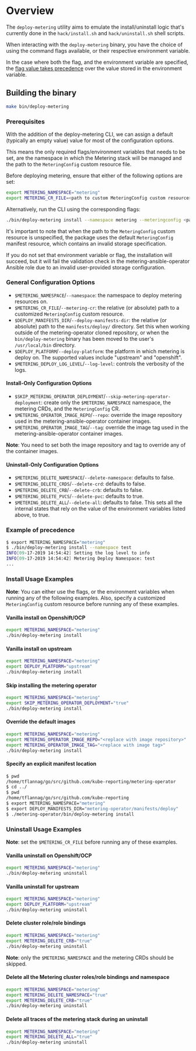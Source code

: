 # Overview

The `deploy-metering` utility aims to emulate the install/uninstall logic that's currently done in the `hack/install.sh` and `hack/uninstall.sh` shell scripts.

When interacting with the `deploy-metering` binary, you have the choice of using the command flags available, or their respective environment variable.

In the case where both the flag, and the environment variable are specified, the [flag value takes precedence](#example-of-precedence) over the value stored in the environment variable.

## Building the binary

```bash
make bin/deploy-metering
```

### Prerequisites

With the addition of the deploy-metering CLI, we can assign a default (typically an empty value) value for most of the configuration options.

This means the only required flags/environment variables that needs to be set, are the namespace in which the Metering stack will be managed and the path to the `MeteringConfig` custom resource file.

Before deploying metering, ensure that either of the following options are set:

```bash
export METERING_NAMESPACE="metering"
export METERING_CR_FILE=<path to custom MeteringConfig custom resource>
```

Alternatively, run the CLI using the corresponding flags:

```bash
./bin/deploy-metering install --namespace metering --meteringconfig <path to custom MeteringConfig custom resource>
```

It's important to note that when the path to the `MeteringConfig` custom resource is unspecified, the package uses the default `MeteringConfig` manifest resource, which contains an invalid storage specification.

If you do not set that environment variable or flag, the installation will succeed, but it will fail the validation check in the metering-ansible-operator Ansible role due to an invalid user-provided storage configuration.

### General Configuration Options

- `$METERING_NAMESPACE`/`--namespace`: the namespace to deploy metering resources on.
- `$METERING_CR_FILE`/`--metering-cr`: the relative (or absolute) path to a customized `MeteringConfig` custom resource.
- `$DEPLOY_MANIFESTS_DIR`/`--deploy-manifests-dir`: the relative (or absolute) path to the `manifests/deploy/` directory. Set this when working outside of the metering-operator cloned repository, or when the `bin/deploy-metering` binary has been moved to the user's `/usr/local/bin` directory.
- `$DEPLOY_PLATFORM`/`--deploy-platform`: the platform in which metering is deploy on. The supported values include "upstream" and "openshift".
- `$METERING_DEPLOY_LOG_LEVEL`/`--log-level`: controls the verbosity of the logs.

#### Install-Only Configuration Options

- `$SKIP_METERING_OPERATOR_DEPLOYMENT`/`--skip-metering-operator-deployment`: create only the `$METERING_NAMESPACE` namespace, the metering CRDs, and the `MeteringConfig` CR.
- `$METERING_OPERATOR_IMAGE_REPO`/`--repo`: override the image repository used in the metering-ansible-operator container images.
- `$METERING_OPERATOR_IMAGE_TAG`/`--tag`: override the image tag used in the metering-ansible-operator container images.

**Note**: You need to set both the image repository and tag to override any of the container images.

#### Uninstall-Only Configuration Options

- `$METERING_DELETE_NAMESPACE`/`--delete-namespace`: defaults to false.
- `$METERING_DELETE_CRDS`/`--delete-crd`: defaults to false.
- `$METERING_DELETE_CRB`/`--delete-crb`: defaults to false.
- `$METERING_DELETE_PVCS`/`--delete-pvc`: defaults to true.
- `$METERING_DELETE_ALL`/`--delete-all`: defaults to false. This sets all the internal states that rely on the value of the environment variables listed above, to true.

### Example of precedence

```bash
$ export METERING_NAMESPACE="metering"
$ ./bin/deploy-metering install --namespace test
INFO[09-17-2019 14:54:42] Setting the log level to info                 app=deploy
INFO[09-17-2019 14:54:42] Metering Deploy Namespace: test               app=deploy
...
```

### Install Usage Examples

**Note**: You can either use the flags, or the environment variables when running any of the following examples. Also, specify a customized `MeteringConfig` custom resource before running any of these examples.

#### Vanilla install on Openshift/OCP

```bash
export METERING_NAMESPACE="metering"
./bin/deploy-metering install
```

#### Vanilla install on upstream

```bash
export METERING_NAMESPACE="metering"
export DEPLOY_PLATFORM="upstream"
./bin/deploy-metering install
```

#### Skip installing the metering operator

```bash
export METERING_NAMESPACE="metering"
export SKIP_METERING_OPERATOR_DEPLOYMENT="true"
./bin/deploy-metering install
```

#### Override the default images

```bash
export METERING_NAMESPACE="metering"
export METERING_OPERATOR_IMAGE_REPO="<replace with image repository>"
export METERING_OPERATOR_IMAGE_TAG="<replace with image tag>"
./bin/deploy-metering install
```

#### Specify an explicit manifest location

```bash
$ pwd
/home/tflannag/go/src/github.com/kube-reporting/metering-operator
$ cd ../
$ pwd
/home/tflannag/go/src/github.com/kube-reporting
$ export METERING_NAMESPACE="metering"
$ export DEPLOY_MANIFESTS_DIR="metering-operator/manifests/deploy"
$ ./metering-operator/bin/deploy-metering install
```

### Uninstall Usage Examples

**Note**: set the `$METERING_CR_FILE` before running any of these examples.

#### Vanilla uninstall on Openshift/OCP

```bash
export METERING_NAMESPACE="metering"
./bin/deploy-metering uninstall
```

#### Vanilla uninstall for upstream

```bash
export METERING_NAMESPACE="metering"
export DEPLOY_PLATFORM="upstream"
./bin/deploy-metering uninstall
```

#### Delete cluster role/role bindings

```bash
export METERING_NAMESPACE="metering"
export METERING_DELETE_CRB="true"
./bin/deploy-metering uninstall
```

**Note**: only the `$METERING_NAMESPACE` and the metering CRDs should be skipped.

#### Delete all the Metering cluster roles/role bindings and namespace

```bash
export METERING_NAMESPACE="metering"
export METERING_DELETE_NAMESPACE="true"
export METERING_DELETE_CRB="true"
./bin/deploy-metering uninstall
```

#### Delete all traces of the metering stack during an uninstall

```bash
export METERING_NAMESPACE="metering"
export METERING_DELETE_ALL="true"
./bin/deploy-metering uninstall
```
